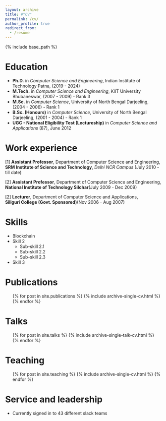 ```yaml
---
layout: archive
title: #"CV"
permalink: /cv/
author_profile: true
redirect_from:
  - /resume
---
```


{% include base_path %}

Education
======
* <b>Ph.D.</b> in <i>Computer Science and Engineering</i>, Indian Institute of Technology Patna, (2019 - 2024)
* <b>M.Tech.</b> in <i>Computer Science and Engineering</i>, KIIT University Bhubaneswar, (2007 - 2009) - Rank 3
* <b>M.Sc.</b> in <i>Computer Science</i>, University of North Bengal Darjeeling, (2004 - 2006) - Rank 1
* <b>B.Sc. (Honours)</b> in <i>Computer Science</i>, University of North Bengal Darjeeling, (2001 - 2004) - Rank 1
* <b>UGC - National Eligibility Test (Lectureship)</b> in <i>Computer Science and Applications</i> (87), June 2012

Work experience
======
[1] <b>Assistant Professor</b>, Department of Computer Science and Engineering,<br> 
<b>SRM Institute of Science and Technology</b>, <i>Delhi NCR Campus</i> (July 2010 - till date)

[2] <b>Assistant Professor</b>, Department of Computer Science and Engineering,<br> 
<b>National Institute of Technology Silchar</b>(July 2009 - Dec 2009)

[2] <b>Lecturer</b>, Department of Computer Science and Applications,<br> 
<b>Siliguri College (Govt. Sponsored)</b>(Nov 2006 - Aug 2007)
  
Skills
======
* Blockchain
* Skill 2
  * Sub-skill 2.1
  * Sub-skill 2.2
  * Sub-skill 2.3
* Skill 3

Publications
======
  <ul>{% for post in site.publications %}
    {% include archive-single-cv.html %}
  {% endfor %}</ul>
  
Talks
======
  <ul>{% for post in site.talks %}
    {% include archive-single-talk-cv.html %}
  {% endfor %}</ul>
  
Teaching
======
  <ul>{% for post in site.teaching %}
    {% include archive-single-cv.html %}
  {% endfor %}</ul>
  
Service and leadership
======
* Currently signed in to 43 different slack teams

